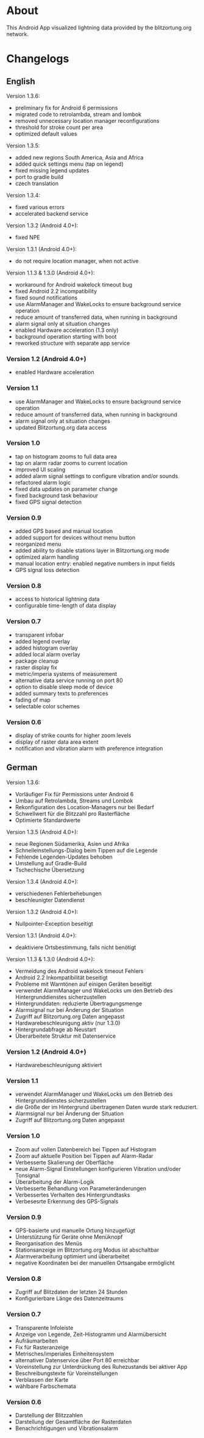 # About

This Android App visualized lightning data provided by the blitzortung.org network.

# Changelogs

## English

Version 1.3.6:
 - preliminary fix for Android 6 permissions
 - migrated code to retrolambda, stream and lombok
 - removed unnecessary location manager reconfigurations
 - threshold for stroke count per area
 - optimized default values

Version 1.3.5:
 - added new regions South America, Asia and Africa
 - added quick settings menu (tap on legend)
 - fixed missing legend updates
 - port to gradle build
 - czech translation

Version 1.3.4:
 - fixed various errors
 - accelerated backend service

Version 1.3.2 (Android 4.0+):
 - fixed NPE

Version 1.3.1 (Android 4.0+):
 - do not require location manager, when not active

Version 1.1.3 & 1.3.0 (Android 4.0+):
 - workaround for Android wakelock timeout bug
 - fixed Android 2.2 incompatibility
 - fixed sound notifications
 - use AlarmManager and WakeLocks to ensure background service operation
 - reduce amount of transferred data, when running in background
 - alarm signal only at situation changes
 - enabled Hardware acceleration (1.3 only)
 - background operation starting with boot
 - reworked structure with separate app service

### Version 1.2 (Android 4.0+)
 * enabled Hardware acceleration

### Version 1.1
 * use AlarmManager and WakeLocks to ensure background service operation
 * reduce amount of transferred data, when running in background
 * alarm signal only at situation changes
 * updated Blitzortung.org data access

### Version 1.0
 * tap on histogram zooms to full data area
 * tap on alarm radar zooms to current location
 * improved UI scaling
 * added alarm signal settings to configure vibration and/or sounds 
 * refactored alarm logic
 * fixed data updates on parameter change
 * fixed background task behaviour
 * fixed GPS signal detection
 
### Version 0.9
 * added GPS based and manual location
 * added support for devices without menu button
 * reorganized menu
 * added ability to disable stations layer in Blitzortung.org mode
 * optimized alarm handling
 * manual location entry: enabled negative numbers in input fields
 * GPS signal loss detection

### Version 0.8
 * access to historical lightning data
 * configurable time-length of data display

### Version 0.7
 * transparent infobar
 * added legend overlay
 * added histogram overlay
 * added local alarm overlay
 * package cleanup
 * raster display fix
 * metric/imperia systems of measurement
 * alternative data service running on port 80
 * option to disable sleep mode of device
 * added summary texts to preferences
 * fading of map
 * selectable color schemes

### Version 0.6
 * display of strike counts for higher zoom levels
 * display of raster data area extent
 * notification and vibration alarm with preference integration
 
## German

Version 1.3.6:
 - Vorläufiger Fix für Permissions unter Android 6
 - Umbau auf Retrolambda, Streams und Lombok
 - Rekonfiguration des Location-Managers nur bei Bedarf
 - Schwellwert für die Blitzzahl pro Rasterfläche
 - Optimierte Standardwerte

Version 1.3.5 (Android 4.0+):
 - neue Regionen Südamerika, Asien und Afrika
 - Schnelleinstellungs-Dialog beim Tippen auf die Legende
 - Fehlende Legenden-Updates behoben
 - Umstellung auf Gradle-Build
 - Tschechische Übersetzung

Version 1.3.4 (Android 4.0+):
 - verschiedenen Fehlerbehebungen
 - beschleunigter Datendienst
  
Version 1.3.2 (Android 4.0+):
 - Nullpointer-Exception beseitigt

Version 1.3.1 (Android 4.0+):
 - deaktiviere Ortsbestimmung, falls nicht benötigt

Version 1.1.3 & 1.3.0 (Android 4.0+):
 - Vermeidung des Android wakelock timeout Fehlers
 - Android 2.2 Inkompatibilität beseitigt
 - Probleme mit Warntönen auf einigen Geräten beseitigt
 - verwendet AlarmManager und WakeLocks um den Betrieb des Hintergrunddienstes sicherzustellen
 - Hintergrunddaten: reduzierte Übertragungsmenge
 - Alarmsignal nur bei Änderung der Situation
 - Zugriff auf Blitzortung.org Daten angepasst
 - Hardwarebeschleunigung aktiv (nur 1.3.0)
 - Hintergrundabfrage ab Neustart
 - Überarbeitete Struktur mit Datenservice

### Version 1.2 (Android 4.0+)
 - Hardwarebeschleunigung aktiviert

### Version 1.1
 - verwendet AlarmManager und WakeLocks um den Betrieb des Hintergrunddienstes sicherzustellen
 - die Größe der im Hintergrund übertragenen Daten wurde stark reduziert.
 - Alarmsignal nur bei Änderung der Situation
 - Zugriff auf Blitzortung.org Daten angepasst

### Version 1.0
 * Zoom auf vollen Datenbereich bei Tippen auf Histogram
 * Zoom auf aktuelle Position bei Tippen auf Alarm-Radar
 * Verbesserte Skalierung der Oberfläche
 * neue Alarm-Signal Einstellungen konfigurieren Vibration und/oder Tonsignal 
 * Überarbeitung der Alarm-Logik
 * Verbesserte Behandlung von Parameteränderungen
 * Verbessertes Verhalten des Hintergrundtasks
 * Verbesesrte Erkennung des GPS-Signals
 
### Version 0.9
 * GPS-basierte und manuelle Ortung hinzugefügt
 * Unterstützung für Geräte ohne Menüknopf
 * Reorganisation des Menüs
 * Stationsanzeige im Blitzortung.org Modus ist abschaltbar
 * Alarmverarbeitung optimiert und überarbeitet
 * negative Koordinaten bei der manuellen Ortsangabe ermöglicht

### Version 0.8
 * Zugriff auf Blitzdaten der letzten 24 Stunden
 * Konfigurierbare Länge des Datenzeitraums

### Version 0.7
 * Transparente Infoleiste
 * Anzeige von Legende, Zeit-Histogramm und Alarmübersicht
 * Aufräumarbeiten
 * Fix für Rasteranzeige
 * Metrisches/imperiales Einheitensystem
 * alternativer Datenservice über Port 80 erreichbar
 * Voreinstellung zur Unterdrückung des Ruhezustands bei aktiver App
 * Beschreibungstexte für Voreinstellungen
 * Verblassen der Karte
 * wählbare Farbschemata

### Version 0.6
 * Darstellung der Blitzzahlen
 * Darstellung der Gesamtfläche der Rasterdaten
 * Benachrichtigungen und Vibrationsalarm
